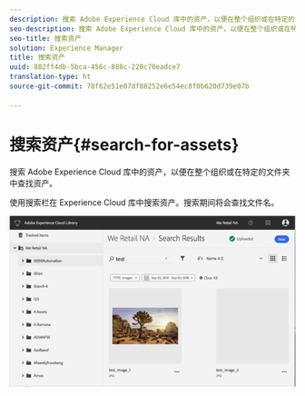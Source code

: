 ```yaml
---
description: 搜索 Adobe Experience Cloud 库中的资产，以便在整个组织或在特定的文件夹中查找资产。
seo-description: 搜索 Adobe Experience Cloud 库中的资产，以便在整个组织或在特定的文件夹中查找资产。
seo-title: 搜索资产
solution: Experience Manager
title: 搜索资产
uuid: 882ff4db-5bca-456c-888c-220c70eadce7
translation-type: ht
source-git-commit: 78f62e51e07df88252e6e54ec8f0b620d739e07b

---
```



# 搜索资产{#search-for-assets}

搜索 Adobe Experience Cloud 库中的资产，以便在整个组织或在特定的文件夹中查找资产。

使用搜索栏在 Experience Cloud 库中搜索资产。搜索期间将会查找文件名。

![](assets/library_search_filter_results.png)

